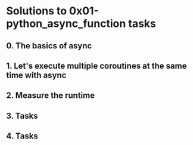 # Solutions to 0x01-python_async_function tasks

## 0. The basics of async

## 1. Let's execute multiple coroutines at the same time with async

## 2. Measure the runtime

## 3. Tasks

## 4. Tasks